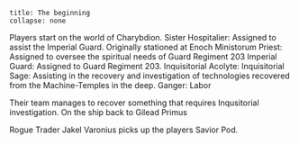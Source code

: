 ```ad-GM_Note
title: The beginning
collapse: none
```
Players start on the world of Charybdion. 
Sister Hospitalier: Assigned to assist the Imperial Guard. Originally stationed at Enoch
Ministorum Priest: Assigned to oversee the spiritual needs of Guard Regiment 203
Imperial Guard: Assigned to Guard Regiment 203.
Inquisitorial Acolyte: 
Inquisitorial Sage: Assisting in the recovery and investigation of technologies recovered from the Machine-Temples in the deep.
Ganger: Labor

Their team manages to recover something that requires Inqusitorial investigation. On the ship back to Gilead Primus 



Rogue Trader Jakel Varonius picks up the players Savior Pod.




